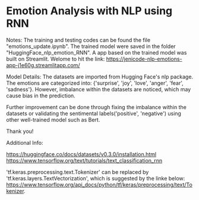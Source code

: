 # Emotion Analysis with NLP using RNN

Notes:
The training and testing codes can be found the file "emotions_update.ipynb". 
The trained model were saved in the folder "HuggingFace_nlp_emotion_RNN". 
A app based on the trained model was built on Streamlit. Welome to hit the link: https://jenicode-nlp-emotions-app-j1e60g.streamlitapp.com/

Model Details:
The datasets are imported from Hugging Face's nlp package. The emotions are categorized into:  {'surprise', 'joy', 'love', 'anger', 'fear', 'sadness'}.
However, imbalance within the datasets are noticed, which may cause bias in the prediction.

Further improvement can be done through fixing the imbalance within the datasets or
validating the sentimental labels('positive', 'negative') using other well-trained model such as Bert.  

Thank you!

Additional Info: 

https://huggingface.co/docs/datasets/v0.3.0/installation.html
https://www.tensorflow.org/text/tutorials/text_classification_rnn 

'tf.keras.preprocessing.text.Tokenizer' can be replaced by 'tf.keras.layers.TextVectorization', which is suggested by the linke below:  https://www.tensorflow.org/api_docs/python/tf/keras/preprocessing/text/Tokenizer. 
